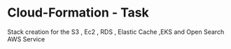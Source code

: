 # Cloud-Formation - Task 
Stack creation for the S3 , Ec2 , RDS , Elastic Cache ,EKS and Open Search AWS Service
